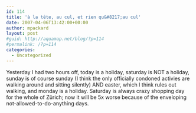 ```yaml
---
id: 114
title: 'à la tête, au cul, et rien qu&#8217;au cul'
date: 2007-04-06T13:42:00+00:00
author: mpackard
layout: post
#guid: http://aquamap.net/blog/?p=114
#permalink: /?p=114
categories:
  - Uncategorized
---
```

Yesterday I had two hours off, today is a holiday, saturday is NOT a holiday, sunday is of course sunday (I think the only officially condoned activies are walking around and sitting silently) AND easter, which I think rules out walking, and monday is a holiday. Saturday is always crazy shopping day for the whole of Zürich; now it will be 5x worse because of the enveloping not-allowed-to-do-anything days.
